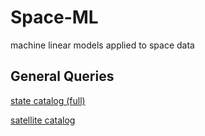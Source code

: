 # Space-ML

machine linear models applied to space data

## General Queries

[state catalog (full)](https://www.space-track.org/basicspacedata/query/class/gp/EPOCH/%3Enow-30/orderby/NORAD_CAT_ID,EPOCH/format/3le)


[satellite catalog](https://www.space-track.org/basicspacedata/query/class/satcat/emptyresult/show/format/csv)